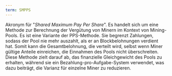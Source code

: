 ```yaml
---
term: SMPPS
---
```


Akronym für "*Shared Maximum Pay Per Share*". Es handelt sich um eine Methode zur Berechnung der Vergütung von Minern im Kontext von Mining-Pools. Es ist eine Variante der PPS-Methode. Sie begrenzt Zahlungen, sodass der Pool nie mehr auszahlt, als er an Blockbelohnungen verdient hat. Somit kann die Gesamtbelohnung, die verteilt wird, selbst wenn Miner gültige Anteile einreichen, die Einnahmen des Pools nicht überschreiten. Diese Methode zielt darauf ab, das finanzielle Gleichgewicht des Pools zu erhalten, während sie ein Bezahlung-pro-Aufgabe-System verwendet, was dazu beiträgt, die Varianz für einzelne Miner zu reduzieren.